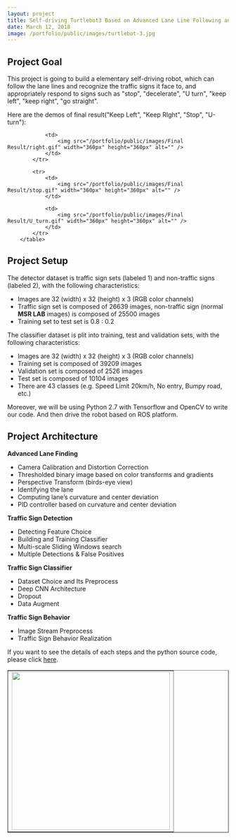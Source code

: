 ```yaml
---
layout: project
title: Self-driving Turtlebot3 Based on Advanced Lane Line Following and Traffic Sign Recognition
date: March 12, 2018
image: /portfolio/public/images/turtlebot-3.jpg
---
```


## Project Goal
This project is going to build a elementary self-driving robot, which can follow the lane lines and recognize the traffic signs it face to, and appropriately respond to signs such as "stop", "decelerate", "U turn", "keep left", "keep right", "go straight".

Here are the demos of final result("Keep Left", "Keep RIght", "Stop", "U-turn"):

<html>
<body>
        <table border="1">
            <tr>
                <td>
                    <img src="/portfolio/public/images/Final Result/left.gif" width="360px" height="360px" alt="" />
                </td>

                <td>
                    <img src="/portfolio/public/images/Final Result/right.gif" width="360px" height="360px" alt="" />
                </td>
            </tr>

            <tr>
                <td>
                    <img src="/portfolio/public/images/Final Result/stop.gif" width="360px" height="360px" alt="" />
                </td>

                <td>
                    <img src="/portfolio/public/images/Final Result/U_turn.gif" width="360px" height="360px" alt="" />
                </td>
            </tr>
        </table>
</body>
</html>
     
## Project Setup
The detector dataset is traffic sign sets (labeled 1) and non-traffic signs (labeled 2), with the following characteristics:
* Images are 32 (width) x 32 (height) x 3 (RGB color channels)
* Traffic sign set is composed of 26639 images, non-traffic sign (normal **MSR LAB** images) is composed of 25500 images
* Training set to test set is 0.8 : 0.2

The classifier dataset is plit into training, test and validation sets, with the following characteristics:
* Images are 32 (width) x 32 (height) x 3 (RGB color channels)
* Training set is composed of 39209 images 
* Validation set is composed of 2526 images
* Test set is composed of 10104 images
* There are 43 classes (e.g. Speed Limit 20km/h, No entry, Bumpy road, etc.)

Moreover, we will be using Python 2.7 with Tensorflow and OpenCV to write our code. And then drive the robot based on ROS platform.

## Project Architecture
**Advanced Lane Finding**
- Camera Calibration and Distortion Correction
- Thresholded binary image based on color transforms and gradients
- Perspective Transform (birds-eye view)
- Identifying the lane
- Computing lane’s curvature and center deviation
- PID controller based on curvature and center deviation

**Traffic Sign Detection**
- Detecting Feature Choice
- Building and Training Classifier
- Multi-scale Sliding Windows search
- Multiple Detections & False Positives

**Traffic Sign Classifier**
- Dataset Choice and Its Preprocess
- Deep CNN Architecture
- Dropout
- Data Augment

**Traffic Sign Behavior**
- Image Stream Preprocess
- Traffic Sign Behavior Realization

If you want to see the details of each steps and the python source code, please click [here](https://github.com/msr-peng/Self_Driving_TurtleBot3).

